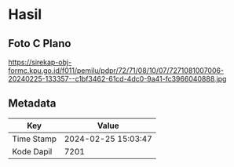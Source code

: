 # Hasil

## Foto C Plano

https://sirekap-obj-formc.kpu.go.id/f011/pemilu/pdpr/72/71/08/10/07/7271081007006-20240225-133357--c1bf3462-61cd-4dc0-9a41-fc3966040888.jpg


## Metadata

| Key        | Value               |
| ---------- | ------------------- |
| Time Stamp | 2024-02-25 15:03:47 |
| Kode Dapil | 7201                |



